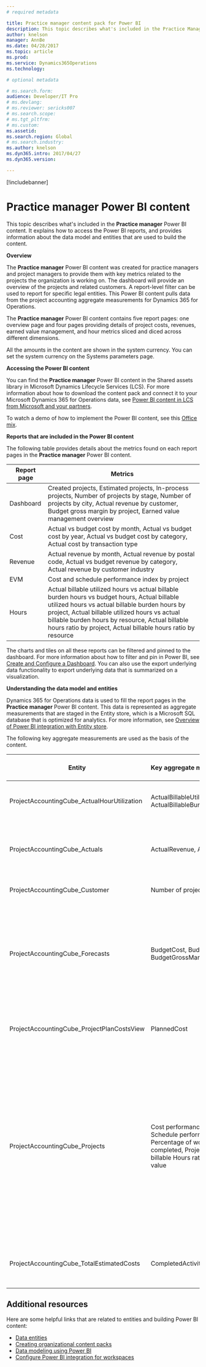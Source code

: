 ```yaml
---
# required metadata

title: Practice manager content pack for Power BI
description: This topic describes what's included in the Practice Manager BI Report Dynamics 365 for Operations content pack for Microsoft Power BI. It explains how to access the reports included in the content pack and provides information about the data model and entities that are used to build the content pack.
author: knelson
manager: AnnBe
ms.date: 04/28/2017
ms.topic: article
ms.prod: 
ms.service: Dynamics365Operations
ms.technology: 

# optional metadata

# ms.search.form:  
audience: Developer/IT Pro
# ms.devlang: 
# ms.reviewer: sericks007
# ms.search.scope: 
# ms.tgt_pltfrm: 
# ms.custom: 
ms.assetid: 
ms.search.region: Global
# ms.search.industry: 
ms.author: knelson
ms.dyn365.intro: 2017/04/27
ms.dyn365.version:

---
```


[!includebanner]

# Practice manager Power BI content

This topic describes what's included in the **Practice manager** Power BI content. It explains how to access the Power BI reports, and provides information about the data model and entities that are used to build the  content.

**Overview**

The **Practice manager** Power BI content was created for practice managers and project managers to provide them with key metrics related to the projects the organization is working on. The dashboard will provide an overview of the projects and related customers. A report-level filter can be used to report for specific legal entities. This Power BI content pulls data from the project accounting aggregate measurements for Dynamics 365 for Operations.

The **Practice manager** Power BI content contains five report pages: one overview page and four pages providing details of project costs, revenues, earned value management, and hour metrics sliced and diced across different dimensions.

All the amounts in the content are shown in the system currency. You can set the system currency on the Systems parameters page.

**Accessing the Power BI content**

You can find the **Practice manager** Power BI content in the Shared assets library in Microsoft Dynamics Lifecycle Services (LCS). For more information about how to download the content pack and connect it to your Microsoft Dynamics 365 for Operations data, see [Power BI content in LCS from Microsoft and your partners](power-bi-content-microsoft-partners.md).

To watch a demo of how to implement the Power BI content, see this [Office mix](https://mix.office.com/watch/9puyb1b2xs1w).

**Reports that are included in the Power BI content**

The following table provides details about the metrics found on each report pages in the **Practice manager** Power BI content.

| **Report page**                                      | **Metrics**               |
|------------------------------------------------------|-----------------------------------------------|
| Dashboard  | Created projects, Estimated projects, In-process projects, Number of projects by stage, Number of projects by city,  Actual revenue by customer, Budget gross margin by project, Earned value management overview |
| Cost                                                 | Actual vs budget cost by month, Actual vs budget cost by year, Actual vs budget cost by category, Actual cost by transaction type       |
| Revenue                                              | Actual revenue by month, Actual revenue by postal code, Actual vs budget revenue by category, Actual revenue by customer industry        |
| EVM                                                  | Cost and schedule performance index by project                 |
| Hours                                                | Actual billable utilized hours vs actual billable burden hours vs budget hours, Actual billable utilized hours vs actual billable burden hours by project, Actual billable utilized hours vs actual billable burden hours by resource, Actual billable hours ratio by project, Actual billable hours ratio by resource |

The charts and tiles on all these reports can be filtered and pinned to the dashboard. For more information about how to filter and pin 
in Power BI, see [Create and Configure a Dashboard](https://powerbi.microsoft.com/en-us/guided-learning/powerbi-learning-4-2-create-configure-dashboards/). You can also use the export underlying data functionality to export underlying data 
that is summarized on a visualization.

**Understanding the data model and entities**

Dynamics 365 for Operations data is used to fill the report pages in the **Practice manager** Power BI content. This data is represented as aggregate measurements that are staged in the Entity store, which is a Microsoft SQL database that is optimized for analytics. For more information, see [Overview of Power BI integration with Entity store](power-bi-integration-entity-store.md).

The following key aggregate measurements are used as the basis of the content.

| **Entity**   | **Key aggregate measurements**   | **Data source for Dynamics 365 for Operations** | **Field**  | **Description**     |
|--------------|----------------------------------|-------------------------------------------------|------------|---------------------|
| ProjectAccountingCube_ActualHourUtilization | ActualBillableUtilizedHours, ActualBillableBurdenHours,| ProjEmplTrans | Sum(ActualUtilizationBillableRate), Sum(ActualBurdenBillableRate)| Total of actual billable utilized hours, Total of actual burden rate |
| ProjectAccountingCube\_Actuals        | ActualRevenue, ActualCost, | ProjTransPosting                                | Sum(ActualRevenue), Sum(ActualCost)        | Total of posted revenue for all transaction types, Total of posted cost for all transaction types | 
| ProjectAccountingCube\_Customer | Number of projects    | CustTable | COUNTA(ProjectAccountingCube\_Projects[PROJECTS])  | Count of available Projects | 
| ProjectAccountingCube\_Forecasts  | BudgetCost, BudgetRevenue, BudgetGrossMargin  | ProjTransBudget      | Sum(BudgetCost), Sum(BudgetRevenue), Sum(BudgetGrossMargin)     | Total of forecasted cost for all transaction types, Total of forecast accrued/invoiced revenue, Difference between sum of total forecast revenue and sum of total forecast cost  |   
| ProjectAccountingCube\_ProjectPlanCostsView  | PlannedCost  | Project  | Sum(SumOfTotalCostPrice)  | Total cost price in estimates for all project transaction types with planned tasks|   
| ProjectAccountingCube\_Projects | Cost performance index, Schedule performance index, Percentage of work completed, Project actual billable Hours ratio Earned value | Project | ProjectAccountingCube\_Projects[Earned value] / ProjectAccountingCube\_Projects[Total actual cost of completed tasks], ProjectAccountingCube\_Projects[Earned value] / ProjectAccountingCube\_Projects[Total planned cost of completed tasks], Percentage of work completed = ProjectAccountingCube\_Projects[Total actual cost of completed tasks] / (ProjectAccountingCube\_Projects[Total actual cost of completed tasks] + ProjectAccountingCube\_Projects[Total planned cost of project] - ProjectAccountingCube\_Projects[Total planned cost of completed tasks]), ProjectAccountingCube\_Projects[Project total actual billable utilized hours] / (ProjectAccountingCube\_Projects[Project total actual billable utilized hours] + ProjectAccountingCube\_Projects[Project total actual billable burden hours]), ProjectAccountingCube\_Projects[Total planned cost of project] \* ProjectAccountingCube\_Projects[Percentage of work completed] | Calculation of total earned value divided by total actual cost, Calculation of total earned value divided by total planned cost Total percentage of completed work based off total actual cost of completed task and planned cost of the project Total actual billable hours based on utilized + burden, Total planned cost multiply by percentage of completed work | 
| ProjectAccountingCube\_TotalEstimatedCosts   | CompletedActivityPlannedCost | ProjTable  | Sum(TotalCostPrice)  | Total cost price in estimates for all project transaction types with completed tasks   |

## Additional resources

Here are some helpful links that are related to entities and building Power BI content:
-   [Data entities](dynamics365/operations/dev-itpro/data-entities/data-entities)
-   [Creating organizational content packs](https://powerbi.microsoft.com/en-us/documentation/powerbi-service-organizational-content-packs-introduction/)
-   [Data modeling using Power BI](https://powerbi.microsoft.com/en-us/guided-learning/powerbi-learning-2-1-intro-modeling-data)
-   [Configure Power BI integration for workspaces](configure-power-bi-integration.md)
